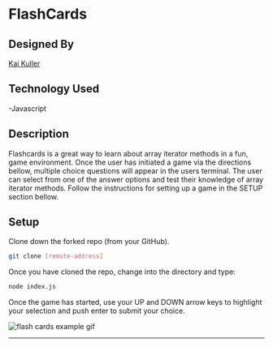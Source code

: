 # FlashCards

## Designed By

[Kai Kuller](https://github.com/kavakai)

## Technology Used

-Javascript

## Description

Flashcards is a great way to learn about array iterator methods in a fun, game environment. Once the user has initiated a game via the directions bellow, multiple choice questions will appear in the users terminal. The user can select from one of the answer options and test their knowledge of array iterator methods. Follow the instructions for setting up a game in the SETUP section bellow.

## Setup

Clone down the forked repo (from your GitHub). 

```bash
git clone [remote-address] 
```

Once you have cloned the repo, change into the directory and type:


```bash
node index.js
```

Once the game has started, use your UP and DOWN arrow keys to highlight your selection and push enter to submit your choice.


![flash cards example gif](https://media.giphy.com/media/TfURD964rQmzwOLfyJ/giphy.gif)

---

